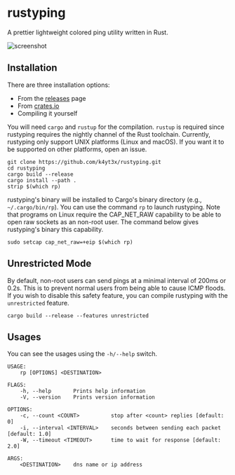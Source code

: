 # rustyping

A prettier lightweight colored ping utility written in Rust.

![screenshot](https://user-images.githubusercontent.com/21986859/121847661-ebf8d700-ccb6-11eb-84e0-e33528d0ca2a.png)

## Installation

There are three installation options:

- From the [releases](https://github.com/k4yt3x/rustyping/releases) page
- From [crates.io](https://crates.io/crates/rustyping)
- Compiling it yourself

You will need `cargo` and `rustup` for the compilation. `rustup` is required since rustyping requires the nightly channel of the Rust toolchain. Currently, rustyping only support UNIX platforms (Linux and macOS). If you want it to be supported on other platforms, open an issue.

```shell
git clone https://github.com/k4yt3x/rustyping.git
cd rustyping
cargo build --release
cargo install --path .
strip $(which rp)
```

rustyping's binary will be installed to Cargo's binary directory (e.g., `~/.cargo/bin/rp`). You can use the command `rp` to launch rustyping. Note that programs on Linux require the CAP_NET_RAW capability to be able to open raw sockets as an non-root user. The command below gives rustyping's binary this capability.

```shell
sudo setcap cap_net_raw=+eip $(which rp)
```

## Unrestricted Mode

By default, non-root users can send pings at a minimal interval of 200ms or 0.2s. This is to prevent normal users from being able to cause ICMP floods. If you wish to disable this safety feature, you can compile rustyping with the `unrestricted` feature.

```shell
cargo build --release --features unrestricted
```

## Usages

You can see the usages using the `-h/--help` switch.

```console
USAGE:
    rp [OPTIONS] <DESTINATION>

FLAGS:
    -h, --help       Prints help information
    -V, --version    Prints version information

OPTIONS:
    -c, --count <COUNT>          stop after <count> replies [default: 0]
    -i, --interval <INTERVAL>    seconds between sending each packet [default: 1.0]
    -W, --timeout <TIMEOUT>      time to wait for response [default: 2.0]

ARGS:
    <DESTINATION>    dns name or ip address
```
